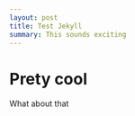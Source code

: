 ```yaml
---
layout: post
title: Test Jekyll
summary: This sounds exciting
---
```


# Prety cool

What about that 
